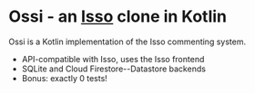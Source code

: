 # Ossi - an [Isso](https://posativ.org/isso/) clone in Kotlin

Ossi is a Kotlin implementation of the Isso commenting system.

 * API-compatible with Isso, uses the Isso frontend
 * SQLite and Cloud Firestore--Datastore backends
 * Bonus: exactly 0 tests!
